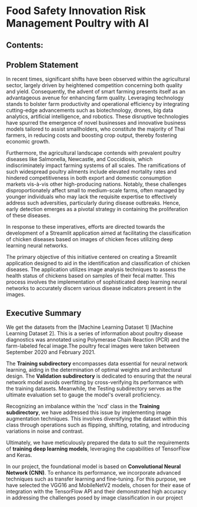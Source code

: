 # Food Safety Innovation Risk Management Poultry with AI   


## Contents:

## Problem Statement

In recent times, significant shifts have been observed within the agricultural sector, largely driven by heightened competition concerning both quality and yield. Consequently, the advent of smart farming presents itself as an advantageous avenue for enhancing farm quality. Leveraging technology stands to bolster farm productivity and operational efficiency by integrating cutting-edge advancements such as biotechnology, drones, big data analytics, artificial intelligence, and robotics. These disruptive technologies have spurred the emergence of novel businesses and innovative business models tailored to assist smallholders, who constitute the majority of Thai farmers, in reducing costs and boosting crop output, thereby fostering economic growth.

Furthermore, the agricultural landscape contends with prevalent poultry diseases like Salmonella, Newcastle, and Coccidiosis, which indiscriminately impact farming systems of all scales. The ramifications of such widespread poultry ailments include elevated mortality rates and hindered competitiveness in both export and domestic consumption markets vis-à-vis other high-producing nations. Notably, these challenges disproportionately affect small to medium-scale farms, often managed by younger individuals who may lack the requisite expertise to effectively address such adversities, particularly during disease outbreaks. Hence, early detection emerges as a pivotal strategy in containing the proliferation of these diseases.

In response to these imperatives, efforts are directed towards the development of a Streamlit application aimed at facilitating the classification of chicken diseases based on images of chicken feces utilizing deep learning neural networks.

The primary objective of this initiative centered on creating a Streamlit application designed to aid in the identification and classification of chicken diseases. The application utilizes image analysis techniques to assess the health status of chickens based on samples of their fecal matter. This process involves the implementation of sophisticated deep learning neural networks to accurately discern various disease indicators present in the images.

## Executive Summary
We get the datasets from the [Machine Learning Dataset 
1]
[Machine Learning Dataset 
2]. This is a series of information about poultry disease diagnostics was annotated using Polymerase Chain Reaction (PCR) and the farm-labeled fecal image.The poultry fecal images were taken  between September 2020 and February 2021.




The   **Training subdirectory** encompasses data essential for neural network learning, aiding in the determination of optimal weights and architectural design. The **Validation subdirectory** is dedicated to ensuring that the neural network model avoids overfitting by cross-verifying its performance with the training datasets. Meanwhile, the Testing subdirectory serves as the ultimate evaluation set to gauge the model's overall proficiency.

Recognizing an imbalance within the 'ncd' class in the **Training subdirectory**, we have addressed this issue by implementing image augmentation techniques. This involves diversifying the dataset within this class through operations such as flipping, shifting, rotating, and introducing variations in noise and contrast.

Ultimately, we have meticulously prepared the data to suit the requirements of **training deep learning models**, leveraging the capabilities of TensorFlow and Keras.

In our project, the foundational model is based on **Convolutional Neural Network (CNN)**. To enhance its performance, we incorporate advanced techniques such as transfer learning and fine-tuning. For this purpose, we have selected the VGG16 and MobileNetV2 models, chosen for their ease of integration with the TensorFlow API and their demonstrated high accuracy in addressing the challenges posed by image classification in our project





















